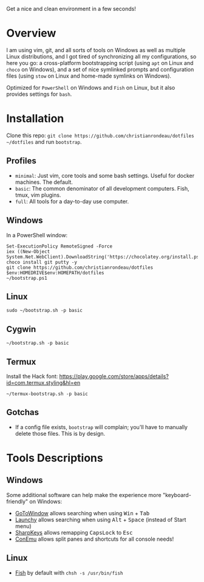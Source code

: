 Get a nice and clean environment in a few seconds!

# Overview

I am using vim, git, and all sorts of tools on Windows as well as multiple Linux distributions, and I got tired of synchronizing all my configurations, so here you go: a cross-platform bootstrapping script (using `apt` on Linux and `choco` on Windows), and a set of nice symlinked prompts and configuration files (using `stow` on Linux and home-made symlinks on Windows).

Optimized for `PowerShell` on Windows and `Fish` on Linux, but it also provides settings for `bash`.

# Installation

Clone this repo: `git clone https://github.com/christianrondeau/dotfiles ~/dotfiles` and run `bootstrap`.

## Profiles

* `minimal`: Just vim, core tools and some bash settings. Useful for docker machines. The default.
* `basic`: The common denominator of all development computers. Fish, tmux, vim plugins.
* `full`: All tools for a day-to-day use computer.

## Windows

In a PowerShell window:

    Set-ExecutionPolicy RemoteSigned -Force
    iex ((New-Object System.Net.WebClient).DownloadString('https://chocolatey.org/install.ps1'))
    choco install git putty -y
    git clone https://github.com/christianrondeau/dotfiles $env:HOMEDRIVE$env:HOMEPATH/dotfiles
    ~/bootstrap.ps1

## Linux

    sudo ~/bootstrap.sh -p basic

## Cygwin

    ~/bootstrap.sh -p basic

## Termux

Install the Hack font: https://play.google.com/store/apps/details?id=com.termux.styling&hl=en

    ~/termux-bootstrap.sh -p basic

## Gotchas

* If a config file exists, `bootstrap` will complain; you'll have to manually delete those files. This is by design.

# Tools Descriptions

## Windows

Some additional software can help make the experience more "keyboard-friendly" on Windows:

* [GoToWindow](https://github.com/christianrondeau/GoToWindow) allows searching when using <kbd>Win</kbd> + <kbd>Tab</kbd>
* [Launchy](https://www.launchy.net/) allows searching when using <kbd>Alt</kbd> + <kbd>Space</kbd> (instead of Start menu)
* [SharpKeys](https://github.com/randyrants/sharpkeys) allows remapping <kbd>CapsLock</kbd> to <kbd>Esc</kbd>
* [ConEmu](https://conemu.github.io/) allows split panes and shortcuts for all console needs!

## Linux

* [Fish](https://fishshell.com/) by default with `chsh -s /usr/bin/fish`

